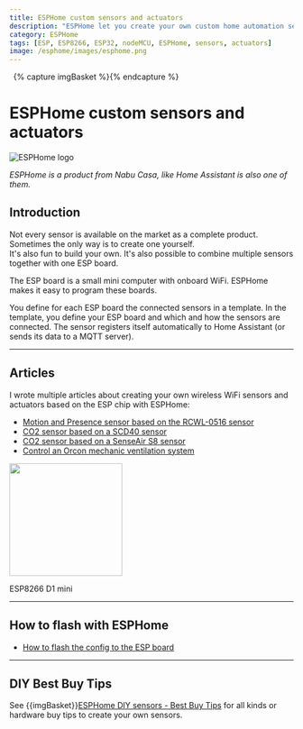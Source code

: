 ```yaml
---
title: ESPHome custom sensors and actuators
description: "ESPHome let you create your own custom home automation sensors and actuators."
category: ESPHome
tags: [ESP, ESP8266, ESP32, nodeMCU, ESPHome, sensors, actuators]
image: /esphome/images/esphome.png
---
```

{% capture imgBasket %}<img src="images/basket.png" alt="" style="margin-right:5px;margin-top:4px;padding-right:2px;float:left"/>{% endcapture %}

# ESPHome custom sensors and actuators

![ESPHome logo](images/esphome.png)

*ESPHome is a product from Nabu Casa, like Home Assistant is also one of them.*

## Introduction

Not every sensor is available on the market as a complete product.
Sometimes the only way is to create one yourself.\
It's also fun to build your own. 
It's also possible to combine multiple sensors together with one ESP board.

The ESP board is a small mini computer with onboard WiFi. ESPHome makes it easy to program these boards.

You define for each ESP board the connected sensors in a template. In the template, you define your ESP board and which and how the sensors are connected.
The sensor registers itself automatically to Home Assistant (or sends its data to a MQTT server).

---

## Articles

I wrote multiple articles about creating your own wireless WiFi sensors and actuators based on the ESP chip with ESPHome:

* [Motion and Presence sensor based on the RCWL-0516 sensor](microwave_radar_sensor_rcwl-0516)
* [CO2 sensor based on a SCD40 sensor](co2_scd40)
* [CO2 sensor based on a SenseAir S8 sensor](co2_senseair_s8_sensor)
* [Control an Orcon mechanic ventilation system](orcon_mechanic_ventilation)

<img src="images/esp_d1_mini.jpg" width="200px" />

ESP8266 D1 mini

---

## How to flash with ESPHome
* [How to flash the config to the ESP board](esphome_flashing)

---

## DIY Best Buy Tips

See {{imgBasket}}[ESPHome DIY sensors - Best Buy Tips](../buy/esphome_diy) for all kinds or hardware buy tips to create your own sensors.
